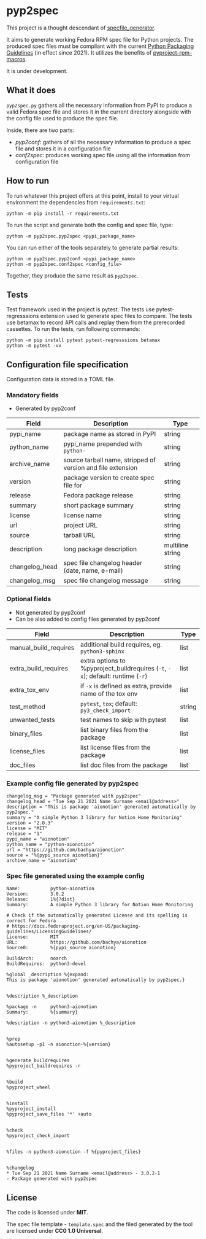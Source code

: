 # pyp2spec

This project is a thought descendant of [specfile_generator](https://github.com/frenzymadness/specfile_generator).

It aims to generate working Fedora RPM spec file for Python projects.
The produced spec files must be compliant with the current [Python Packaging Guidelines](https://docs.fedoraproject.org/en-US/packaging-guidelines/Python/) (in effect since 2021).
It utilizes the benefits of [pyproject-rpm-macros](https://src.fedoraproject.org/rpms/pyproject-rpm-macros).

It is under development.

## What it does

`pyp2spec.py` gathers all the necessary information from PyPI to produce a valid
Fedora spec file and stores it in the current directory alongside with
the config file used to produce the spec file.

Inside, there are two parts:
- *pyp2conf*: gathers of all the necessary information to produce a spec file and stores it in a configuration file
- *conf2spec*: produces working spec file using all the information from configuration file

## How to run

To run whatever this project offers at this point, install to your virtual environment the dependencies from `requirements.txt`:

```
python -m pip install -r requirements.txt
```

To run the script and generate both the config and spec file, type:
```
python -m pyp2spec.pyp2spec <pypi_package_name>
```

You can run either of the tools separately to generate partial results:
```
python -m pyp2spec.pyp2conf <pypi_package_name>
python -m pyp2spec.conf2spec <config_file>
```
Together, they produce the same result as `pyp2spec`.


## Tests

Test framework used in the project is pytest.
The tests use pytest-regresssions extension used to generate spec files to compare.
The tests use betamax to record API calls and replay them from the prerecorded cassettes.
To run the tests, run following commands:

```
python -m pip install pytest pytest-regresssions betamax
python -m pytest -vv
```


## Configuration file specification

Configuration data is stored in a TOML file.

### Mandatory fields

- Generated by pyp2conf

| Field  | Description | Type |
| -------- | -------- | -------- |
| pypi_name | package name as stored in PyPI  | string   |
| python_name | pypi_name prepended with `python-` | string |
| archive_name | source tarball name, stripped of version and file extension  | string |
| version | package version to create spec file for  | string |
| release | Fedora package release | string |
| summary | short package summary | string |
| license | license name | string |
| url | project URL | string |
| source | tarball URL | string |
| description | long package description | multiline string |
| changelog_head | spec file changelog header (date, name, e-mail) | string |
| changelog_msg | spec file changelog message | string |


### Optional fields

- Not generated by pyp2conf
- Can be also added to config files generated by pyp2conf


| Field | Description | Type |
| -------- | -------- | -------- |
| manual_build_requires     | additional build requires, eg. `python3-sphinx`     | list     |
| extra_build_requires     | extra options to %pyproject_buildrequires (`-t`, `-x`); default: runtime (`-r`)   | list     |
| extra_tox_env     | if `-x` is defined as extra, provide name of the tox env      | list     |
| test_method     | `pytest`, `tox`; default: `py3_check_import`     | string     |
| unwanted_tests     | test names to skip with pytest     | list     |
| binary_files     | list binary files from the package     | list     |
| license_files     | list license files from the package     | list     |
| doc_files     | list doc files from the package     | list |


### Example config file generated by pyp2spec

```
changelog_msg = "Package generated with pyp2spec"
changelog_head = "Tue Sep 21 2021 Name Surname <email@address>"
description = "This is package 'aionotion' generated automatically by pyp2spec."
summary = "A simple Python 3 library for Notion Home Monitoring"
version = "2.0.3"
license = "MIT"
release = "1"
pypi_name = "aionotion"
python_name = "python-aionotion"
url = "https://github.com/bachya/aionotion"
source = "%{pypi_source aionotion}"
archive_name = "aionotion"
```

### Spec file generated using the example config

```
Name:           python-aionotion
Version:        3.0.2
Release:        1%{?dist}
Summary:        A simple Python 3 library for Notion Home Monitoring

# Check if the automatically generated License and its spelling is correct for Fedora
# https://docs.fedoraproject.org/en-US/packaging-guidelines/LicensingGuidelines/
License:        MIT
URL:            https://github.com/bachya/aionotion
Source0:        %{pypi_source aionotion}

BuildArch:      noarch
BuildRequires:  python3-devel

%global _description %{expand:
This is package 'aionotion' generated automatically by pyp2spec.}


%description %_description

%package -n     python3-aionotion
Summary:        %{summary}

%description -n python3-aionotion %_description


%prep
%autosetup -p1 -n aionotion-%{version}


%generate_buildrequires
%pyproject_buildrequires -r


%build
%pyproject_wheel


%install
%pyproject_install
%pyproject_save_files '*' +auto


%check
%pyproject_check_import


%files -n python3-aionotion -f %{pyproject_files}


%changelog
* Tue Sep 21 2021 Name Surname <email@address> - 3.0.2-1
- Package generated with pyp2spec
```


## License

The code is licensed under **MIT**.

The spec file template - `template.spec` and the filed generated by the tool are licensed under **CC0 1.0 Universal**.